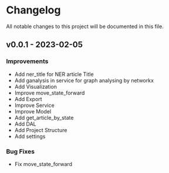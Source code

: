 # Changelog
All notable changes to this project will be documented in this file.

## v0.0.1 - 2023-02-05

### Improvements
- Add ner_title for NER article Title
- Add ganalysis in service for graph analysing by networkx
- Add Visualization
- Improve move_state_forward
- Add Export
- Improve Service
- Improve Model
- Add get_article_by_state
- Add DAL
- Add Project Structure
- Add settings


### Bug Fixes
- Fix move_state_forward
